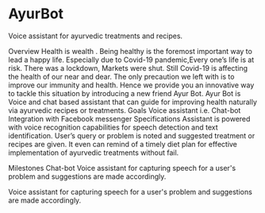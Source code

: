 # AyurBot
Voice assistant for ayurvedic treatments and recipes.

Overview
Health is wealth . Being healthy is the foremost important way to lead a happy life. Especially due to Covid-19 pandemic,Every one’s life is at risk. There was a lockdown, Markets were shut. Still Covid-19 is affecting the health of our near and dear. The only precaution we left with is to improve our immunity and health. Hence we provide you an innovative way to tackle this situation by introducing a new friend Ayur Bot. Ayur Bot is  Voice and chat based assistant that can guide for improving health naturally via ayurvedic recipes or treatments. 
Goals
Voice assistant i.e. Chat-bot
Integration with Facebook messenger
Specifications
Assistant is powered with voice recognition capabilities for speech detection and text identification. User’s query or problem is noted and suggested treatment or recipes are given. It even can remind of a timely diet plan for effective implementation of ayurvedic treatments without fail. 

Milestones
Chat-bot
Voice assistant for capturing speech for a user's problem and suggestions are made accordingly. 


Voice assistant for capturing speech for a user's problem and suggestions are made accordingly. 
